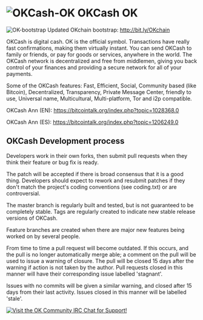 ![OKCash-OK](http://i.imgur.com/rOeEycy.png)
OKCash OK
===========================

![OK-bootstrap](http://i.imgur.com/edwu0MM.png) Updated OKchain bootstrap: http://bit.ly/OKchain

OKCash is digital cash. OK is the official symbol. Transactions have really fast confirmations, making them virtually instant. You can send OKCash to family or friends, or pay for goods or services, anywhere in the world. The OKCash network is decentralized and free from middlemen, giving you back control of your finances and providing a secure network for all of your payments. 

Some of the OKCash features: Fast, Efficient, Social, Community based (like Bitcoin), Decentralized, Transparency, Private Message Center, friendly to use, Universal name, Multicultural, Multi-platform, Tor and i2p compatible.

OKCash Ann (EN): https://bitcointalk.org/index.php?topic=1028368.0

OKCash Ann (ES): https://bitcointalk.org/index.php?topic=1206249.0

OKCash Development process
--------

Developers work in their own forks, then submit pull requests when
they think their feature or bug fix is ready.

The patch will be accepted if there is broad consensus that it is a
good thing.  Developers should expect to rework and resubmit patches
if they don't match the project's coding conventions (see coding.txt)
or are controversial.

The master branch is regularly built and tested, but is not guaranteed
to be completely stable. Tags are regularly created to indicate new
stable release versions of OKCash.

Feature branches are created when there are major new features being
worked on by several people.

From time to time a pull request will become outdated. If this occurs, and
the pull is no longer automatically merge able; a comment on the pull will
be used to issue a warning of closure. The pull will be closed 15 days
after the warning if action is not taken by the author. Pull requests closed
in this manner will have their corresponding issue labelled 'stagnant'.

Issues with no commits will be given a similar warning, and closed after
15 days from their last activity. Issues closed in this manner will be 
labelled 'stale'.


[![Visit the OK Community IRC Chat for Support!](https://kiwiirc.com/buttons/irc.freenode.net/okcash.png)](https://kiwiirc.com/client/irc.freenode.net/?nick=ok|?&theme=cli#okcash)

